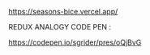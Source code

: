 https://seasons-bice.vercel.app/


REDUX ANALOGY CODE PEN :

https://codepen.io/sgrider/pres/oQjBvG

